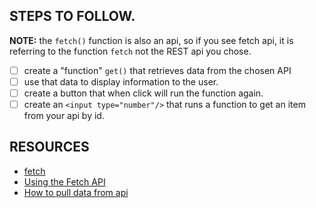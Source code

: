 ## STEPS TO FOLLOW.

**NOTE:** the `fetch()` function is also an api, so if you see fetch api, it is referring to the function `fetch` not the REST api you chose.

- [ ] create a "function" `get()` that retrieves data from the chosen API
- [ ] use that data to display information to the user.
- [ ] create a button that when click will run the function again.
- [ ] create an `<input type="number"/>` that runs a function to get an item from your api by id.

## RESOURCES

- [fetch](https://developer.mozilla.org/en-US/docs/Web/API/Fetch_API)
- [Using the Fetch API](https://developer.mozilla.org/en-US/docs/Web/API/Fetch_API/Using_Fetch)
- [How to pull data from api](https://rapidapi.com/blog/how-to-use-an-api-with-javascript/)
